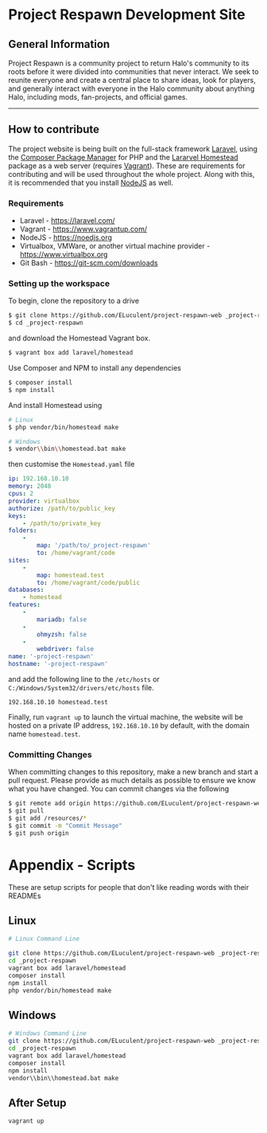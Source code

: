# Project Respawn Development Site

## General Information
Project Respawn is a community project to return Halo's community to its roots before it were 
divided into communities that never interact. We seek to reunite everyone and create a central
place to share ideas, look for players, and generally interact with everyone in the Halo 
community about anything Halo, including mods, fan-projects, and official games. 

  
---

## How to contribute
The project website is being built on the full-stack framework [Laravel](https://laravel.com/),
using the [Composer Package Manager](https://getcomposer.org/) for PHP and the 
[Lararvel Homestead](https://laravel.com/docs/6.x/homestead) package as a web server (requires 
[Vagrant](https://www.vagrantup.com/)). These are requirements for contributing and will be 
used throughout the whole project. Along with this, it is recommended that you 
install [NodeJS](https://noedjs.org) as well.

### Requirements
- Laravel - https://laravel.com/
- Vagrant - https://www.vagrantup.com/
- NodeJS  - https://noedjs.org
- Virtualbox, VMWare, or another virtual machine provider - https://www.virtualbox.org
- Git Bash - https://git-scm.com/downloads 

### Setting up the workspace  

To begin, clone the repository to a drive
```bash
$ git clone https://github.com/ELuculent/project-respawn-web _project-respawn
$ cd _project-respawn
```

and download the Homestead Vagrant box.
```bash
$ vagrant box add laravel/homestead
```

Use Composer and NPM to install any dependencies
```bash
$ composer install
$ npm install
```

And install Homestead using
```bash
# Linux
$ php vendor/bin/homestead make

# Windows
$ vendor\\bin\\homestead.bat make
```

then customise the `Homestead.yaml` file
```yaml
ip: 192.168.10.10
memory: 2048
cpus: 2
provider: virtualbox
authorize: /path/to/public_key
keys:
    - /path/to/private_key
folders:
    -
        map: '/path/to/_project-respawn'
        to: /home/vagrant/code
sites:
    -
        map: homestead.test
        to: /home/vagrant/code/public
databases:
    - homestead
features:
    -
        mariadb: false
    -
        ohmyzsh: false
    -
        webdriver: false
name: '-project-respawn'
hostname: '-project-respawn'
```
and add the following line to the `/etc/hosts` or `C:/Windows/System32/drivers/etc/hosts` file.
```
192.168.10.10 homestead.test
```

Finally, run `vagrant up` to launch the virtual machine, the website will be hosted on a 
private IP address, `192.168.10.10` by default, with the domain name `homestead.test`.

### Committing Changes
When committing changes to this repository, make a new branch and start a pull request. Please
provide as much details as possible to ensure we know what you have changed. You can commit 
changes via the following

```bash
$ git remote add origin https://github.com/ELuculent/project-respawn-web
$ git pull
$ git add /resources/*
$ git commit -m "Commit Message"
$ git push origin
```

# Appendix - Scripts
These are setup scripts for people that don't like reading words with their READMEs
## Linux
```bash
# Linux Command Line

git clone https://github.com/ELuculent/project-respawn-web _project-respawn
cd _project-respawn
vagrant box add laravel/homestead
composer install
npm install
php vendor/bin/homestead make
```
## Windows
```bash
# Windows Command Line
git clone https://github.com/ELuculent/project-respawn-web _project-respawn
cd _project-respawn
vagrant box add laravel/homestead
composer install
npm install
vendor\\bin\\homestead.bat make
```

## After Setup
```bash
vagrant up
```
